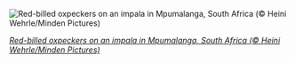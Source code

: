 
![Red-billed oxpeckers on an impala in Mpumalanga, South Africa (© Heini Wehrle/Minden Pictures)](https://cn.bing.com//th?id=OHR.Mpumalanga_EN-US2361653913_1920x1080.jpg&rf=LaDigue_1920x1080.jpg&pid=hp)

*[Red-billed oxpeckers on an impala in Mpumalanga, South Africa (© Heini Wehrle/Minden Pictures)](https://www.bing.com/search?q=red-billed+oxpecker&form=hpcapt&filters=HpDate%3a%2220210828_0700%22)*
